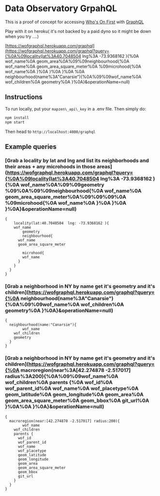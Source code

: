 # Data Observatory GrpahQL

This is a proof of concept for accessing [Who's On First](https://whosonfirst.mapzen.com/) with [GraphQL](http://graphql.org/)

Play with it on heroku( it's not backed by a paid dyno so it might be down when you try ....)

[https://wofgraphql.herokuapp.com/graphql](https://wofgraphql.herokuapp.com/graphql?query={%0A%09locality(lat%3A40.7048504 lng%3A -73.9368162 ){%0A wof_name%0A geom_area%0A%09%09neighbourhood{%0A wof_name%0A geom_area_square_meter%0A %09microhood{%0A wof_name%0A }%0A }%0A }%0A %0A neighbourhood(name%3A"Canarsie"){%0A%09%09wof_name%0A wof_children%0A geometry%0A }%0A}&operationName=null)

## Instructions

To run locally, put your `mapzen\_api\_key` in a .env file. Then simply do:

```bash
npm install
npm start
```

Then head to ```http://localhost:4000/graphql```

## Example queries

### [Grab a locality by lat and lng and list its neighborhoods and their areas + any microhoods in those areas](https://wofgraphql.herokuapp.com/graphql?query={%0A%09locality(lat%3A40.7048504 lng%3A -73.9368162 ){%0A wof_name%0A%09%09geometry %09%0A%09%09neighbourhood{%0A wof_name%0A geom_area_square_meter%0A%09%09%09%0A %09microhood{%0A wof_name%0A }%0A }%0A }%0A}&operationName=null)

```
{
	locality(lat:40.7048504  lng: -73.9368162 ){
    wof_name
		geometry 	
		neighbourhood{
      wof_name
      geom_area_square_meter

    	microhood{
        wof_name
      }
    }
  }
}
```

### [Grab a neighborhood in NY by name get it's geometry and it's children](https://wofgraphql.herokuapp.com/graphql?query={%0A neighbourhood(name%3A"Canarsie"){%0A%09%09wof_name%0A wof_children%0A geometry%0A }%0A}&operationName=null)

```
{
  neighbourhood(name:"Canarsie"){
		wof_name
    wof_children
    geometry
  }
}
```


### [Grab a neighborhood in NY by name get it's geometry and it's children](https://wofgraphql.herokuapp.com/graphql?query={%0A macroregion(near%3A[42.274878 -2.517017] radius%3A200){%0A%09%09wof_name%0A wof_children%0A parents {%0A wof_id%0A wof_parent_id%0A wof_name%0A wof_placetype%0A geom_latitude%0A geom_longitude%0A geom_area%0A geom_area_square_meter%0A geom_bbox%0A git_url%0A }%0A%0A }%0A}&operationName=null)

```
{
  macroregion(near:[42.274878 -2.517017] radius:200){
		wof_name
    wof_children
    parents {
      wof_id
      wof_parent_id
      wof_name
      wof_placetype
      geom_latitude
      geom_longitude
      geom_area
      geom_area_square_meter
      geom_bbox
      git_url
    }
  }
}

```
